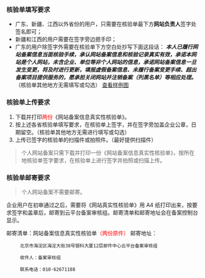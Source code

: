 ### 核验单填写要求

- 广东、新疆、江西以外省份的用户，只需要在核验单最下方**网站负责人**签字处签名即可；
- 新疆和江西的用户需要在签字旁边摁手印；
- 广东的用户除签字外需要在核验单下方空白处抄写下面这段话：
***本人已履行网站备案信息当面核验手续，承认网站备案信息和核验记录真实有效，承诺本网站是个人网站，未含企业、单位等非个人网站的信息，承诺网站备案信息一旦发生变更，将及时进行更新，填报虚假备案信息、未履行备案变更手续、超出备案项目提供服务的，愿承担关闭网站并注销备案（列黑名单）等相应处理。***
（核验单其他地方无需填写或勾选）
[查看样例图](http://imgcache.tce.fsphere.cn/image/mc.qcloudimg.com/static/img/dc97b7c5cc43e7a2061c5c8809185c9e/image.jpg)

### 核验单上传要求

1. 下载并打印<font color='red'>两份</font>《网站备案信息真实性核验单》。
2. 按上述各省核验单填写要求，在核验单上签字，并在签字旁加盖企业公章，日期留空。（核验单其他地方无需进行填写或勾选）
3. 上传已签字的核验单的扫描件或拍照件。（最好提供扫描件）
>个人网站备案只需下载并打印一份《网站备案信息真实性核验单》，按所在地核验单签字要求，在核验单上进行签字并拍照或扫描上传。

### 核验单邮寄要求
>个人网站备案不需要邮寄。

企业用户在初审通过之后，需要将《网站真实性核验单》用 A4 纸打印出来，按要求签字和盖章后，邮寄到云平台备案审核组。邮寄清单和邮寄地址会在备案控制台显示。

邮寄清单：网站备案信息真实性核验单<font color='red'>（两份原件）</font>
邮寄地址：

         北京市海淀区海淀大街38号银科大厦12层邮件中心云平台备案审核组

         收件人：备案审核组

         联系电话：010-62671188

